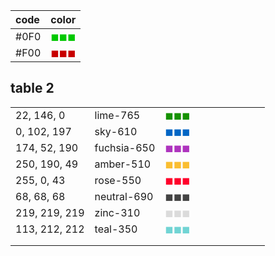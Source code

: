 | code  | color                                                         |
| :---- |:--------------------------------------------------------------|
| #0F0  | <span style="color:rgb(0,200,0)">&#9724;&#9724;&#9724;</span> |
| #F00  | <span style="color:rgb(200,0,0)">&#9724;&#9724;&#9724;</span> |



## table 2
|               |             |                                                                     |   |   |   |   |   |   |   |
|---------------|-------------|---------------------------------------------------------------------|---|---|---|---|---|---|---|
| 22, 146, 0    | lime-765    | <span style="color:rgb(22, 146, 0)">&#9724;&#9724;&#9724;</span>    |   |   |   |   |   |   |   |
| 0, 102, 197   | sky-610     | <span style="color:rgb(0, 102, 197)">&#9724;&#9724;&#9724;</span>   |   |   |   |   |   |   |   |
| 174, 52, 190  | fuchsia-650 | <span style="color:rgb(174, 52, 190)">&#9724;&#9724;&#9724;</span>  |   |   |   |   |   |   |   |
| 250, 190, 49  | amber-510   | <span style="color:rgb(250, 190, 49)">&#9724;&#9724;&#9724;</span>  |   |   |   |   |   |   |   |
| 255, 0, 43    | rose-550    | <span style="color:rgb(255, 0, 43)">&#9724;&#9724;&#9724;</span>    |   |   |   |   |   |   |   |
| 68, 68, 68    | neutral-690 | <span style="color:rgb(68, 68, 68)">&#9724;&#9724;&#9724;</span>    |   |   |   |   |   |   |   |
| 219, 219, 219 | zinc-310    | <span style="color:rgb(219, 219, 219)">&#9724;&#9724;&#9724;</span> |   |   |   |   |   |   |   |
| 113, 212, 212 | teal-350    | <span style="color:rgb(113, 212, 212)">&#9724;&#9724;&#9724;</span> |   |   |   |   |   |   |   |
|               |             |                                                                     |   |   |   |   |   |   |   |
|               |             |                                                                     |   |   |   |   |   |   |   |
